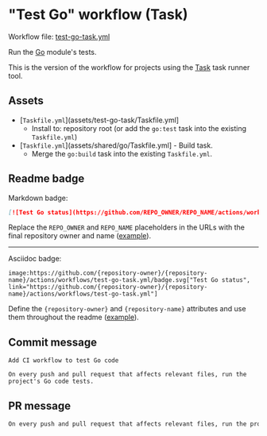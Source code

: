 # "Test Go" workflow (Task)

Workflow file: [test-go-task.yml](test-go-task.yml)

Run the [Go](https://golang.org/) module's tests.

This is the version of the workflow for projects using the [Task](https://taskfile.dev/#/) task runner tool.

## Assets

- [`Taskfile.yml`](assets/test-go-task/Taskfile.yml]
  - Install to: repository root (or add the `go:test` task into the existing `Taskfile.yml`)
- [`Taskfile.yml`](assets/shared/go/Taskfile.yml] - Build task.
  - Merge the `go:build` task into the existing `Taskfile.yml`.

## Readme badge

Markdown badge:

```markdown
[![Test Go status](https://github.com/REPO_OWNER/REPO_NAME/actions/workflows/test-go-task.yml/badge.svg)](https://github.com/REPO_OWNER/REPO_NAME/actions/workflows/test-go-task.yml)
```

Replace the `REPO_OWNER` and `REPO_NAME` placeholders in the URLs with the final repository owner and name ([example](https://raw.githubusercontent.com/arduino-libraries/ArduinoIoTCloud/master/README.md)).

---

Asciidoc badge:

```adoc
image:https://github.com/{repository-owner}/{repository-name}/actions/workflows/test-go-task.yml/badge.svg["Test Go status", link="https://github.com/{repository-owner}/{repository-name}/actions/workflows/test-go-task.yml"]
```

Define the `{repository-owner}` and `{repository-name}` attributes and use them throughout the readme ([example](https://raw.githubusercontent.com/arduino-libraries/WiFiNINA/master/README.adoc)).

## Commit message

```
Add CI workflow to test Go code

On every push and pull request that affects relevant files, run the project's Go code tests.
```

## PR message

```markdown
On every push and pull request that affects relevant files, run the project's [Go](https://golang.org/) code tests.
```
